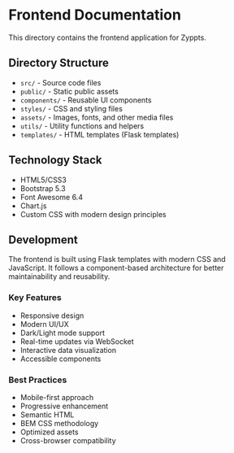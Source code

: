 # Frontend Documentation

This directory contains the frontend application for Zyppts.

## Directory Structure

- `src/` - Source code files
- `public/` - Static public assets
- `components/` - Reusable UI components
- `styles/` - CSS and styling files
- `assets/` - Images, fonts, and other media files
- `utils/` - Utility functions and helpers
- `templates/` - HTML templates (Flask templates)

## Technology Stack

- HTML5/CSS3
- Bootstrap 5.3
- Font Awesome 6.4
- Chart.js
- Custom CSS with modern design principles

## Development

The frontend is built using Flask templates with modern CSS and JavaScript. It follows a component-based architecture for better maintainability and reusability.

### Key Features

- Responsive design
- Modern UI/UX
- Dark/Light mode support
- Real-time updates via WebSocket
- Interactive data visualization
- Accessible components

### Best Practices

- Mobile-first approach
- Progressive enhancement
- Semantic HTML
- BEM CSS methodology
- Optimized assets
- Cross-browser compatibility 